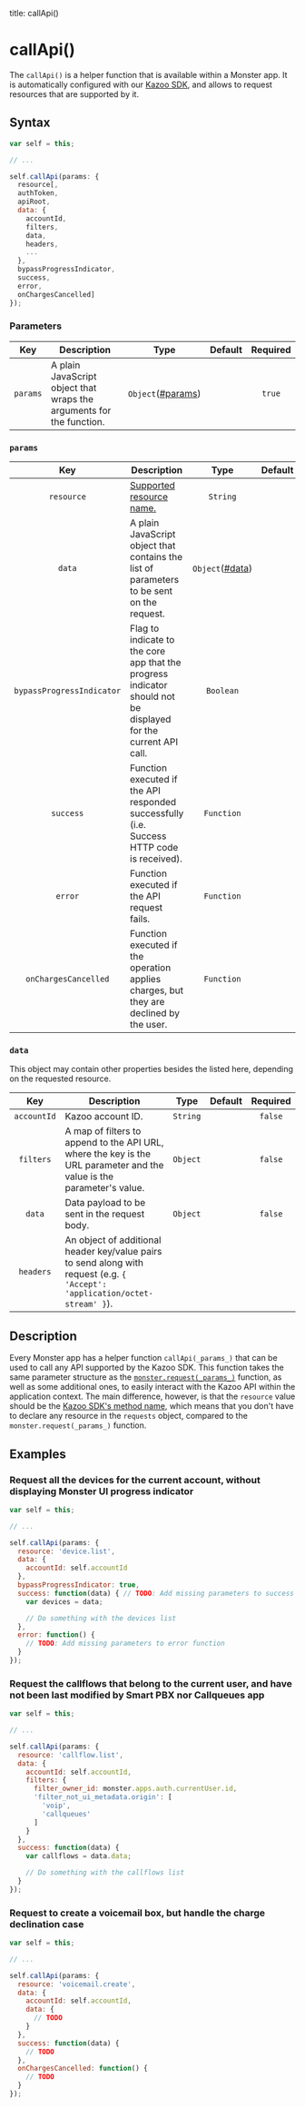 title: callApi()

# callApi()
The `callApi()` is a helper function that is available within a Monster app. It is automatically configured with our [Kazoo SDK][kazoo_sdk], and allows to request resources that are supported by it.

## Syntax
```javascript
var self = this;

// ...

self.callApi(params: {
  resource[,
  authToken,
  apiRoot,
  data: {
    accountId,
    filters,
    data,
    headers,
    ...
  },
  bypassProgressIndicator,
  success,
  error,
  onChargesCancelled]
});
```

### Parameters
Key | Description | Type | Default | Required
:-: | --- | :-: | :-: | :-:
`params` | A plain JavaScript object that wraps the arguments for the function. | `Object`([#params](#params)) | | `true`

### `params`
Key | Description | Type | Default | Required
:-: | --- | :-: | :-: | :-:
`resource` | [Supported resource name.][kazoo_sdk_methods] | `String` | | `true`
`data` | A plain JavaScript object that contains the list of parameters to be sent on the request. | `Object`([#data](#data)) | | `true`
`bypassProgressIndicator` | Flag to indicate to the core app that the progress indicator should not be displayed for the current API call. | `Boolean` | | `false`
`success` | Function executed if the API responded successfully (i.e. Success HTTP code is received). | `Function` | | `false`
`error` | Function executed if the API request fails. | `Function` | | `false`
`onChargesCancelled` | Function executed if the operation applies charges, but they are declined by the user. | `Function` | | `false`

### `data`
This object may contain other properties besides the listed here, depending on the requested resource.

Key | Description | Type | Default | Required
:-: | --- | :-: | :-: | :-:
`accountId` | Kazoo account ID. | `String` | | `false`
`filters` | A map of filters to append to the API URL, where the key is the URL parameter and the value is the parameter's value. | `Object` | | `false`
`data` | Data payload to be sent in the request body. | `Object` | | `false`
`headers` | An object of additional header key/value pairs to send along with request (e.g. `{ 'Accept': 'application/octet-stream' }`).

## Description
Every Monster app has a helper function `callApi(_params_)` that can be used to call any API supported by the Kazoo SDK. This function takes the same parameter structure as the [`monster.request(_params_)`][monster_request] function, as well as some additional ones, to easily interact with the Kazoo API within the application context. The main difference, however, is that the `resource` value should be the [Kazoo SDK's method name][kazoo_sdk_methods], which means that you don't have to declare any resource in the `requests` object, compared to the `monster.request(_params_)` function.

## Examples
### Request all the devices for the current account, without displaying Monster UI progress indicator
```javascript
var self = this;

// ...

self.callApi(params: {
  resource: 'device.list',
  data: {
    accountId: self.accountId
  },
  bypassProgressIndicator: true,
  success: function(data) { // TODO: Add missing parameters to success function
    var devices = data;

    // Do something with the devices list
  },
  error: function() {
    // TODO: Add missing parameters to error function
  }
});
```

### Request the callflows that belong to the current user, and have not been last modified by Smart PBX nor Callqueues app
```javascript
var self = this;

// ...

self.callApi(params: {
  resource: 'callflow.list',
  data: {
    accountId: self.accountId,
    filters: {
      filter_owner_id: monster.apps.auth.currentUser.id,
      'filter_not_ui_metadata.origin': [
        'voip',
        'callqueues'
      ]
    }
  },
  success: function(data) {
    var callflows = data.data;

    // Do something with the callflows list
  }
});
```

### Request to create a voicemail box, but handle the charge declination case
```javascript
var self = this;

// ...

self.callApi(params: {
  resource: 'voicemail.create',
  data: {
    accountId: self.accountId,
    data: {
      // TODO
    }
  },
  success: function(data) {
    // TODO
  },
  onChargesCancelled: function() {
    // TODO
  }
});
```

[kazoo_sdk]: ../kazooSdk.md
[kazoo_sdk_methods]: ../kazooSdk.md#list-of-methods
[monster_request]: ../monster/request().md
